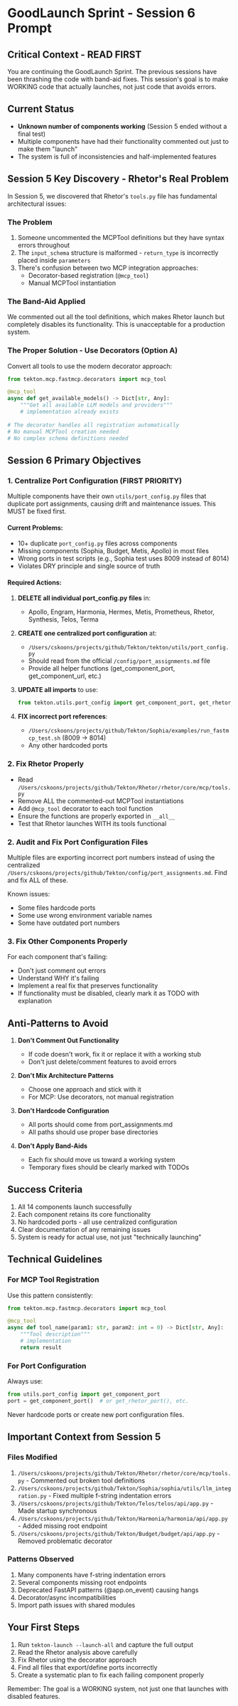 # GoodLaunch Sprint - Session 6 Prompt

## Critical Context - READ FIRST
You are continuing the GoodLaunch Sprint. The previous sessions have been thrashing the code with band-aid fixes. This session's goal is to make WORKING code that actually launches, not just code that avoids errors.

## Current Status
- **Unknown number of components working** (Session 5 ended without a final test)
- Multiple components have had their functionality commented out just to make them "launch"
- The system is full of inconsistencies and half-implemented features

## Session 5 Key Discovery - Rhetor's Real Problem

In Session 5, we discovered that Rhetor's `tools.py` file has fundamental architectural issues:

### The Problem
1. Someone uncommented the MCPTool definitions but they have syntax errors throughout
2. The `input_schema` structure is malformed - `return_type` is incorrectly placed inside `parameters`
3. There's confusion between two MCP integration approaches:
   - Decorator-based registration (`@mcp_tool`)
   - Manual MCPTool instantiation

### The Band-Aid Applied
We commented out all the tool definitions, which makes Rhetor launch but completely disables its functionality. This is unacceptable for a production system.

### The Proper Solution - Use Decorators (Option A)
Convert all tools to use the modern decorator approach:

```python
from tekton.mcp.fastmcp.decorators import mcp_tool

@mcp_tool
async def get_available_models() -> Dict[str, Any]:
    """Get all available LLM models and providers"""
    # implementation already exists
    
# The decorator handles all registration automatically
# No manual MCPTool creation needed
# No complex schema definitions needed
```

## Session 6 Primary Objectives

### 1. Centralize Port Configuration (FIRST PRIORITY)
Multiple components have their own `utils/port_config.py` files that duplicate port assignments, causing drift and maintenance issues. This MUST be fixed first.

#### Current Problems:
- 10+ duplicate `port_config.py` files across components
- Missing components (Sophia, Budget, Metis, Apollo) in most files
- Wrong ports in test scripts (e.g., Sophia test uses 8009 instead of 8014)
- Violates DRY principle and single source of truth

#### Required Actions:
1. **DELETE all individual port_config.py files** in:
   - Apollo, Engram, Harmonia, Hermes, Metis, Prometheus, Rhetor, Synthesis, Telos, Terma
   
2. **CREATE one centralized port configuration** at:
   - `/Users/cskoons/projects/github/Tekton/tekton/utils/port_config.py`
   - Should read from the official `/config/port_assignments.md` file
   - Provide all helper functions (get_component_port, get_component_url, etc.)
   
3. **UPDATE all imports** to use:
   ```python
   from tekton.utils.port_config import get_component_port, get_rhetor_port
   ```
   
4. **FIX incorrect port references**:
   - `/Users/cskoons/projects/github/Tekton/Sophia/examples/run_fastmcp_test.sh` (8009 → 8014)
   - Any other hardcoded ports

### 2. Fix Rhetor Properly
- Read `/Users/cskoons/projects/github/Tekton/Rhetor/rhetor/core/mcp/tools.py`
- Remove ALL the commented-out MCPTool instantiations
- Add `@mcp_tool` decorator to each tool function
- Ensure the functions are properly exported in `__all__`
- Test that Rhetor launches WITH its tools functional

### 2. Audit and Fix Port Configuration Files
Multiple files are exporting incorrect port numbers instead of using the centralized `/Users/cskoons/projects/github/Tekton/config/port_assignments.md`. Find and fix ALL of these.

Known issues:
- Some files hardcode ports
- Some use wrong environment variable names
- Some have outdated port numbers

### 3. Fix Other Components Properly
For each component that's failing:
- Don't just comment out errors
- Understand WHY it's failing
- Implement a real fix that preserves functionality
- If functionality must be disabled, clearly mark it as TODO with explanation

## Anti-Patterns to Avoid

1. **Don't Comment Out Functionality**
   - If code doesn't work, fix it or replace it with a working stub
   - Don't just delete/comment features to avoid errors

2. **Don't Mix Architecture Patterns**
   - Choose one approach and stick with it
   - For MCP: Use decorators, not manual registration

3. **Don't Hardcode Configuration**
   - All ports should come from port_assignments.md
   - All paths should use proper base directories

4. **Don't Apply Band-Aids**
   - Each fix should move us toward a working system
   - Temporary fixes should be clearly marked with TODOs

## Success Criteria
1. All 14 components launch successfully
2. Each component retains its core functionality
3. No hardcoded ports - all use centralized configuration
4. Clear documentation of any remaining issues
5. System is ready for actual use, not just "technically launching"

## Technical Guidelines

### For MCP Tool Registration
Use this pattern consistently:
```python
from tekton.mcp.fastmcp.decorators import mcp_tool

@mcp_tool
async def tool_name(param1: str, param2: int = 0) -> Dict[str, Any]:
    """Tool description"""
    # implementation
    return result
```

### For Port Configuration
Always use:
```python
from utils.port_config import get_component_port
port = get_component_port()  # or get_rhetor_port(), etc.
```

Never hardcode ports or create new port configuration files.

## Important Context from Session 5

### Files Modified
1. `/Users/cskoons/projects/github/Tekton/Rhetor/rhetor/core/mcp/tools.py` - Commented out broken tool definitions
2. `/Users/cskoons/projects/github/Tekton/Sophia/sophia/utils/llm_integration.py` - Fixed multiple f-string indentation errors
3. `/Users/cskoons/projects/github/Tekton/Telos/telos/api/app.py` - Made startup synchronous
4. `/Users/cskoons/projects/github/Tekton/Harmonia/harmonia/api/app.py` - Added missing root endpoint
5. `/Users/cskoons/projects/github/Tekton/Budget/budget/api/app.py` - Removed problematic decorator

### Patterns Observed
1. Many components have f-string indentation errors
2. Several components missing root endpoints
3. Deprecated FastAPI patterns (@app.on_event) causing hangs
4. Decorator/async incompatibilities
5. Import path issues with shared modules

## Your First Steps
1. Run `tekton-launch --launch-all` and capture the full output
2. Read the Rhetor analysis above carefully
3. Fix Rhetor using the decorator approach
4. Find all files that export/define ports incorrectly
5. Create a systematic plan to fix each failing component properly

Remember: The goal is a WORKING system, not just one that launches with disabled features.